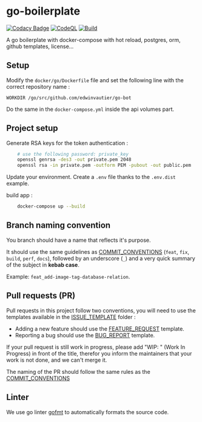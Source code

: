 # go-boilerplate

[![Codacy Badge](https://api.codacy.com/project/badge/Grade/9f068e80047c476ea1b51a37537b1b2e)](https://app.codacy.com/gh/edwinvautier/go-boilerplate?utm_source=github.com&utm_medium=referral&utm_content=edwinvautier/go-boilerplate&utm_campaign=Badge_Grade_Settings)
[![CodeQL](https://github.com/edwinvautier/go-boilerplate/actions/workflows/codeql-analysis.yml/badge.svg)](https://github.com/edwinvautier/go-boilerplate/actions/workflows/codeql-analysis.yml)
[![Build](https://github.com/edwinvautier/go-boilerplate/actions/workflows/ci.yml/badge.svg)](https://github.com/edwinvautier/go-boilerplate/actions/workflows/ci.yml)

A go boilerplate with docker-compose with hot reload, postgres, orm, github templates, license...

## Setup

Modify the `docker/go/Dockerfile` file and set the following line with the correct repository name :

`WORKDIR /go/src/github.com/edwinvautier/go-bot`

Do the same in the `docker-compose.yml` inside the api volumes part.

## Project setup

Generate RSA keys for the token authentication :

```sh
    # use the following password: private_key
    openssl genrsa -des3 -out private.pem 2048
    openssl rsa -in private.pem -outform PEM -pubout -out public.pem

```

Update your environment. Create a `.env` file thanks to the `.env.dist` example.

build app :

```sh
    docker-compose up --build
```

## Branch naming convention

You branch should have a name that reflects it's purpose.

It should use the same guidelines as [COMMIT_CONVENTIONS](COMMIT_CONVENTIONS.md) (`feat`, `fix`, `build`, `perf`, `docs`), followed by an underscore (`_`) and a very quick summary of the subject in **kebab case**.

Example: `feat_add-image-tag-database-relation`.

## Pull requests (PR)

Pull requests in this project follow two conventions, you will need to use the templates available in the [ISSUE_TEMPLATE](.github/ISSUE_TEMPLATE) folder :

-   Adding a new feature should use the [FEATURE_REQUEST](.github/ISSUE_TEMPLATE/FEATURE_REQUEST.md) template.
-   Reporting a bug should use the [BUG_REPORT](.github/ISSUE_TEMPLATE/bug_report.md) template.

If your pull request is still work in progress, please add "WIP: " (Work In Progress) in front of the title, therefor you inform the maintainers that your work is not done, and we can't merge it.

The naming of the PR should follow the same rules as the [COMMIT_CONVENTIONS](COMMIT_CONVENTIONS.md)

## Linter

We use go linter [gofmt](https://blog.golang.org/gofmt) to automatically formats the source code.
